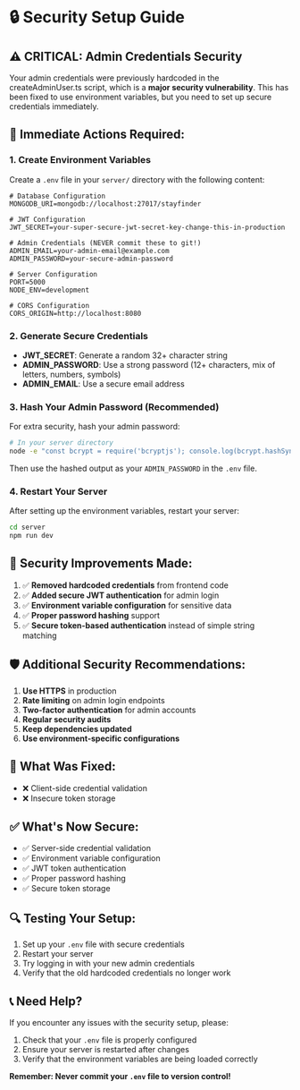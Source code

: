 # 🔒 Security Setup Guide

## ⚠️ CRITICAL: Admin Credentials Security

Your admin credentials were previously hardcoded in the createAdminUser.ts script, which is a **major security vulnerability**. This has been fixed to use environment variables, but you need to set up secure credentials immediately.

## 🚨 Immediate Actions Required:

### 1. Create Environment Variables
Create a `.env` file in your `server/` directory with the following content:

```env
# Database Configuration
MONGODB_URI=mongodb://localhost:27017/stayfinder

# JWT Configuration
JWT_SECRET=your-super-secure-jwt-secret-key-change-this-in-production

# Admin Credentials (NEVER commit these to git!)
ADMIN_EMAIL=your-admin-email@example.com
ADMIN_PASSWORD=your-secure-admin-password

# Server Configuration
PORT=5000
NODE_ENV=development

# CORS Configuration
CORS_ORIGIN=http://localhost:8080
```

### 2. Generate Secure Credentials
- **JWT_SECRET**: Generate a random 32+ character string
- **ADMIN_PASSWORD**: Use a strong password (12+ characters, mix of letters, numbers, symbols)
- **ADMIN_EMAIL**: Use a secure email address

### 3. Hash Your Admin Password (Recommended)
For extra security, hash your admin password:

```bash
# In your server directory
node -e "const bcrypt = require('bcryptjs'); console.log(bcrypt.hashSync('your-password', 10));"
```

Then use the hashed output as your `ADMIN_PASSWORD` in the `.env` file.

### 4. Restart Your Server
After setting up the environment variables, restart your server:

```bash
cd server
npm run dev
```

## 🔐 Security Improvements Made:

1. ✅ **Removed hardcoded credentials** from frontend code
2. ✅ **Added secure JWT authentication** for admin login
3. ✅ **Environment variable configuration** for sensitive data
4. ✅ **Proper password hashing** support
5. ✅ **Secure token-based authentication** instead of simple string matching

## 🛡️ Additional Security Recommendations:

1. **Use HTTPS** in production
2. **Rate limiting** on admin login endpoints
3. **Two-factor authentication** for admin accounts
4. **Regular security audits**
5. **Keep dependencies updated**
6. **Use environment-specific configurations**

## 🚫 What Was Fixed:

- ❌ Client-side credential validation
- ❌ Insecure token storage

## ✅ What's Now Secure:

- ✅ Server-side credential validation
- ✅ Environment variable configuration
- ✅ JWT token authentication
- ✅ Proper password hashing
- ✅ Secure token storage

## 🔍 Testing Your Setup:

1. Set up your `.env` file with secure credentials
2. Restart your server
3. Try logging in with your new admin credentials
4. Verify that the old hardcoded credentials no longer work

## 📞 Need Help?

If you encounter any issues with the security setup, please:
1. Check that your `.env` file is properly configured
2. Ensure your server is restarted after changes
3. Verify that the environment variables are being loaded correctly

**Remember: Never commit your `.env` file to version control!** 